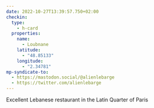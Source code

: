 ```yaml
---
date: 2022-10-27T13:39:57.750+02:00
checkin:
  type:
    - h-card
  properties:
    name:
      - Loubnane
    latitude:
      - "48.85133"
    longitude:
      - "2.34781"
mp-syndicate-to:
  - https://mastodon.social/@alienlebarge
  - https://twitter.com/alienlebarge
---
```

Excellent Lebanese restaurant in the Latin Quarter of Paris
